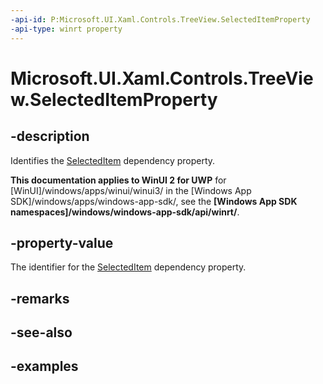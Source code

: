 ```yaml
---
-api-id: P:Microsoft.UI.Xaml.Controls.TreeView.SelectedItemProperty
-api-type: winrt property
---
```


# Microsoft.UI.Xaml.Controls.TreeView.SelectedItemProperty

<!--
public static Windows.UI.Xaml.DependencyProperty SelectedItemProperty { get; }
-->


## -description

Identifies the [SelectedItem](treeview_selecteditem.md) dependency property.

**This documentation applies to WinUI 2 for UWP** for [WinUI]/windows/apps/winui/winui3/ in the [Windows App SDK]/windows/apps/windows-app-sdk/, see the **[Windows App SDK namespaces]/windows/windows-app-sdk/api/winrt/**.

## -property-value

The identifier for the [SelectedItem](treeview_selecteditem.md) dependency property.

## -remarks

## -see-also

## -examples


